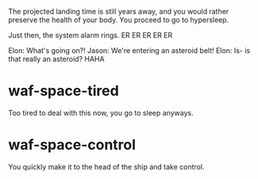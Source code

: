 The projected landing time is still years away, and you would rather preserve the health of your body.
You proceed to go to hypersleep.

Just then, the system alarm rings. ER ER ER ER ER

Elon: What's going on?!
Jason: We're entering an asteroid belt!
Elon: Is- is that really an asteroid? HAHA

# waf-space-tired
Too tired to deal with this now, you go to sleep anyways.

# waf-space-control
You quickly make it to the head of the ship and take control.